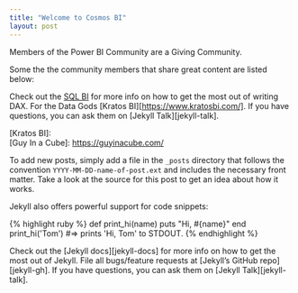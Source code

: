 ```yaml
---
title: "Welcome to Cosmos BI"
layout: post
---
```


Members of the Power BI Community are a Giving Community.

Some the the community members that share great content are listed below:

Check out the [SQL BI](https://www.sqlbi.com/) for more info on how to get the most out of writing DAX. For the Data Gods [Kratos BI][https://www.kratosbi.com/]. If you have questions, you can ask them on [Jekyll Talk][jekyll-talk].

[SQL BI]:   https://www.sqlbi.com/
[Kratos BI]:   
[Guy In a Cube]: https://guyinacube.com/




To add new posts, simply add a file in the `_posts` directory that follows the convention `YYYY-MM-DD-name-of-post.ext` and includes the necessary front matter. Take a look at the source for this post to get an idea about how it works.

Jekyll also offers powerful support for code snippets:

{% highlight ruby %}
def print_hi(name)
  puts "Hi, #{name}"
end
print_hi('Tom')
#=> prints 'Hi, Tom' to STDOUT.
{% endhighlight %}

Check out the [Jekyll docs][jekyll-docs] for more info on how to get the most out of Jekyll. File all bugs/feature requests at [Jekyll’s GitHub repo][jekyll-gh]. If you have questions, you can ask them on [Jekyll Talk][jekyll-talk].
